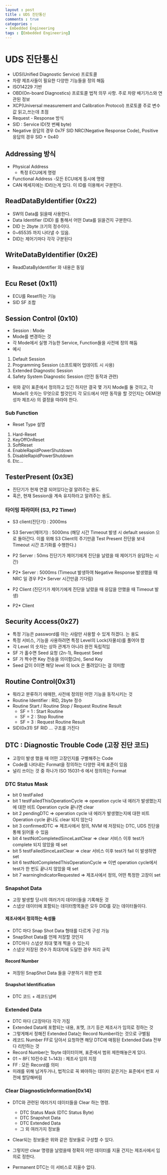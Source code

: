 ```yaml
---
layout : post
title : UDS 진단통신
comments : true
categories : 
- Embedded Engineering
tags : [Embedded Engineering]
---
```


# UDS 진단통신

- UDS(Unified Diagnostic Service) 프로토콜
- 차량 제조사들이 필요한 다양한 기능들을 정의 해둠
- ISO14229 기반
- OBD(On-board Diagnostics) 프로토콜 법적 의무 사항. 주로 차량 배기가스와 연관된 정보
- XCP(Universal measurement and Calibration Protocol) 프로토콜
주로 변수값 읽고,쓰는데 초점
- Request - Response 방식
- SID : Service ID(첫 번째 byte)
- Negative 응답의 경우 0x7F SID NRC(Negative Response Code), Positive 응답의 경우 SID + 0x40

## Addressing 방식
- Physical Address 
    - 특정 ECU에게 명령
- Functional Address 
    -모든 ECU에게 동시에 명령
- CAN 메세지에는 ID라는게 있다. 이 ID를 이용해서 구분한다.

## ReadDataByIdentifier (0x22)

- SW의 Data를 읽을때 사용한다.
- Data Identifier (DID) 를 통해서 어떤 Data를 읽을건지
구분한다.
- DID 는 2byte 크기의 정수이다.
- 0~65535 까지 나타낼 수 있음.
- DID는 제어기마다 각각 구분된다

## WriteDataByIdentifier (0x2E)
- ReadDataByIdentifier 와 내용은 동일

## Ecu Reset (0x11)
- ECU를 Reset하는 기능
- SID SF 조합


## Session Control (0x10)
- Session : Mode
- Mode를 변경하는 것
- 각 Mode에서 실행 가능한 Service, Function들을 사전에 정의 해둠
- 예시
1. Default Session
2. Programming Session (소프트웨어 업데이트 시 사용)
3. Extended Diagnostic Session
4. Safety System Diagnostic Session (안전 동작과 관련)

- 위와 같이 표준에서 정의하고 있긴 하지만 결국 몇 가지 Mode를 둘 것이고, 각 Mode의 숫자는 무엇으로 할것인지 각 모드에서 어떤 동작을 할 것인지는 OEM(완성차 제조사) 의 결정을 따라야 한다.

### Sub Function 
- Reset Type 설명
1. Hard-Reset
2. KeyOffOnReset
3. SoftReset
4. EnableRapidPowerShutdown
5. DisableRapidPowerShutdown
6. Etc...

## TesterPresent (0x3E) 
- 진단기가 현재 연결 되어있다는걸 알려주는 용도.
- 혹은, 현재 Session을 계속 유지하라고 알려주는 용도.

### 타이밍 파라미터 (S3, P2 Timer)
- S3 client(진단기) : 2000ms
- S3 Server(제어기) : 5000ms (해당 시간 Timeout 발생 시 default session 으로 돌아간다. 이를 위해 S3 Client의 주기만큼 Test Present 진단을 보내 Timeout 시간 초기화를 수행한다.)

- P2 Server : 50ms 진단기가 제어기에게 진단을 날렸을 때 제어기가 응답하는 시간)
- P2* Server : 5000ms (Timeout 발생하여 Negative Response 발생했을 때 NRC 일 경우 P2* Server 시간만큼 기다림)
- P2 Client (진단기가 제어기에게 진단을 날렸을 때 응답을 안했을 때 Timeout 발생)
- P2* Client

## Security Access(0x27)

- 특정 기능은 password를 아는 사람만 사용할 수 있게 하겠다. 는 용도
- 특정 서비스, 기능을 사용하려면 특정 Level의 Lock(자물쇠)를 풀어야 함
- 각 Level 의 숫자는 상하 관계가 아니라 완전 독립적임
- SF 가 홀수면 Seed 요청 (2n-1), Request Seed
- SF 가 짝수면 Key 전송을 의미함(2n), Send Key
- Seed 값이 0이면 해당 level 의 lock 은 풀려있다는 걸 의미함


## Routine Control(0x31) 

- 뭐라고 분류하기 애매한, 사전에 정의된 어떤 기능을 동작시키는 것
- Routine Identifier : RID, 2byte 정수
- Routine Start / Routine Stop / Request Routine Result
    - SF = 1 : Start Routine
    - SF = 2 : Stop Routine
    - SF = 3 : Request Routine Result
- SID(0x31) SF RID ... 구조를 가진다


## DTC : Diagnostic Trouble Code (고장 진단 코드)

- 고장이 발생 했을 때 어떤 고장인지를 구별해주는 Code
- Code를 나타내는 Format을 정의하는 다양한 국제 표준이 있음
- 널리 쓰이는 것 중 하나가 ISO 15031-6 에서 정의하는 Format


### DTC Status Mask
- bit 0 testFailed
- bit 1 testFailedThisOperationCycle
=> operation cycle 내 에러가 발생했는지에 대한 비트 Operation cycle 끝나면 clear
- bit 2 pendingDTC
=> operation cycle 내 에러가 발생했는지에 대한 비트 Operation cycle 끝나도 clear 되지 않는다
- bit 3 confirmedDTC
=> 제조사에서 정의, NVM 에 저장되는 DTC, UDS 진단을 통해 읽어올 수 있음
- bit 4 testNotCompletedSinceLastClear
=> clear 서비스 이후 test가 complete 되지 않았을 때 set
- bit 5 testFailedSinceLastClear
=> clear 서비스 이후 test가 fail 이 발생하면 set
- bit 6 testNotCompletedThisOperationCycle
=> 이번 operation cycle에서 test가 한 번도 끝나지 않았을 때 set
- bit 7 warningIndicatorRequested
=> 제조사에서 정의, 어떤 특정한 고장이 set


### Snapshot Data


- 고장 발생할 당시의 여러가지 데이터들을 기록해둔 것
- 스냅샷 데이터에 포함되는 데이터항목들은 모두 DID를 갖는
데이터들이다. 

#### 제조사에서 정의하는 속성들
- DTC 마다 Snap Shot Data 형태를 다르게 구성 가능
- SnapShot Data를 언제 저장할 것인지
- DTC마다 스냅샷 최대 몇개 찍을 수 있는지
- 스냅샷 저장된 갯수가 최대치에 도달한 경우 처리 규칙


#### Record Number 
- 저장된 SnapShot Data 들을 구분하기 위한 번호
#### Snapshot Identification
- DTC 코드 + 레코드넘버

### Extended Data

- DTC 마다 (고장마다) 각각 가짐
- Extended Data에 포함되는 내용, 포멧, 크기 등은 제조사가 임의로
정하는 것
- 그렇게해서 정해진 Extended Data는 Record Number라는 것으로
구별됨
- 레코드 Number FF로 담아서 요청하면 해당 DTC에 매핑된 Extended Data 전부 다 리턴하는 것
- Record Number는 1byte 데이터이며, 표준에서 범위 제한해놓은게 있다.
- 01 ~ 8F( 10진수로 1~143) : 제조사 임의 지정
- FF : 모든 Record를 의미
- 미래를 위해 남겨두거나, 법적으로 꼭 봐야하는 데이터 같은거는 표준에서 번호 사전에 할당해버림



### Clear DiagnosticInformation(0x14)
- DTC와 관련된 여러가지 데이터들을 Clear 하는 명령.
    - DTC Status Mask (DTC Status Byte)
    - DTC Snapshot Data
    - DTC Extended Data
    - 그 외 여러가지 정보들
    
- Clear되는 정보들은 위와 같은 정보들로 구성할 수 있다. 
- 그렇지만 clear 명령을 날렸을때 정확히 어떤 데이터를 지울 건지는 제조사에서 임의로 정한다.
- Permanent DTC는 이 서비스로 지울수 없다.